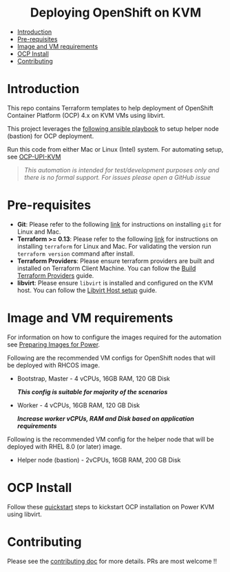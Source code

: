 **<h1 style="text-align:center; font-size:">Deploying OpenShift on KVM</h1>**

<!-- - [**Table of Contents**](#table-of-contents) -->
- [Introduction](#introduction)
- [Pre-requisites](#pre-requisites)
- [Image and VM requirements](#image-and-vm-requirements)
- [OCP Install](#ocp-install)
- [Contributing](#contributing)


# Introduction
This repo contains Terraform templates to help deployment of OpenShift Container Platform (OCP) 4.x on KVM VMs using
libvirt.

This project leverages the [following ansible playbook](https://github.com/RedHatOfficial/ocp4-helpernode) to setup
helper node (bastion) for OCP deployment.

Run this code from either Mac or Linux (Intel) system. For automating setup, see
[OCP-UPI-KVM](https://github.com/ocp-power-automation/ocp-upi-kvm)

> <i class="fa fa-exclamation" style="color:red;"></i> *This automation is intended for test/development purposes only and there is no formal support. For issues please open a GitHub issue*

# Pre-requisites
- **Git**: Please refer to the following [link](https://git-scm.com/book/en/v2/Getting-Started-Installing-Git) for instructions
on installing `git` for Linux and Mac.
- **Terraform >= 0.13**: Please refer to the following [link](https://learn.hashicorp.com/terraform/getting-started/install.html) for instructions on installing `terraform` for Linux and Mac. For validating the version run `terraform version` command after install.
- **Terraform Providers**: Please ensure terraform providers are built and installed on Terraform Client Machine. You can follow the [Build Terraform Providers](https://github.com/ocp-power-automation/ocp4-upi-kvm/blob/master/docs/terraform-provider-build.md) guide.
- **libvirt**: Please ensure `libvirt` is installed and configured on the KVM host. You can follow the [Libvirt Host setup](https://github.com/ocp-power-automation/ocp4-upi-kvm/blob/master/docs/libvirt-host-setup.md) guide.


# Image and VM requirements

For information on how to configure the images required for the automation see [Preparing Images for Power](https://github.com/ocp-power-automation/ocp4-upi-kvm/blob/master/docs/prepare-images.md).

Following are the recommended VM configs for OpenShift nodes that will be deployed with RHCOS image.
- Bootstrap, Master - 4 vCPUs, 16GB RAM, 120 GB Disk

   **_This config is suitable for majority of the scenarios_**
- Worker - 4 vCPUs, 16GB RAM, 120 GB Disk

   **_Increase worker vCPUs, RAM and Disk based on application requirements_**

Following is the recommended VM config for the helper node that will be deployed with RHEL 8.0 (or later) image.
- Helper node (bastion) - 2vCPUs, 16GB RAM, 200 GB Disk

# OCP Install

Follow these [quickstart](https://github.com/ocp-power-automation/ocp4-upi-kvm/blob/master/docs/quickstart.md) steps to kickstart OCP installation on Power KVM using libvirt.

# Contributing
Please see the [contributing doc](https://github.com/ocp-power-automation/ocp4-upi-kvm/blob/master/CONTRIBUTING.md) for more details.
PRs are most welcome !!